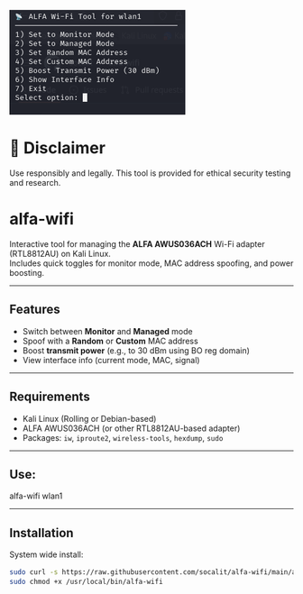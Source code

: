 

![ALFA Demo](https://raw.githubusercontent.com/socalit/alfa-wifi/main/docs/demo.png)

# 🔐 Disclaimer

Use responsibly and legally. This tool is provided for ethical security testing and research.

# alfa-wifi

Interactive tool for managing the **ALFA AWUS036ACH** Wi-Fi adapter (RTL8812AU) on Kali Linux.  
Includes quick toggles for monitor mode, MAC address spoofing, and power boosting.

---

## Features

- Switch between **Monitor** and **Managed** mode
- Spoof with a **Random** or **Custom** MAC address
- Boost **transmit power** (e.g., to 30 dBm using BO reg domain)
- View interface info (current mode, MAC, signal)

---

## Requirements

- Kali Linux (Rolling or Debian-based)
- ALFA AWUS036ACH (or other RTL8812AU-based adapter)
- Packages: `iw`, `iproute2`, `wireless-tools`, `hexdump`, `sudo`

---

## Use:

alfa-wifi wlan1

---

## Installation

System wide install:

```bash
sudo curl -s https://raw.githubusercontent.com/socalit/alfa-wifi/main/alfa-wifi.sh -o /usr/local/bin/alfa-wifi
sudo chmod +x /usr/local/bin/alfa-wifi
